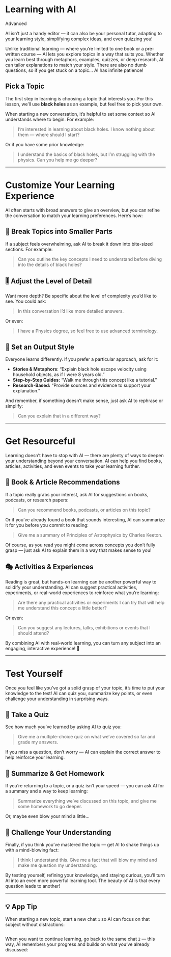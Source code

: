 # Learning with AI
<div class="tag"><span class="level-3">Advanced</span></div>

AI isn’t just a handy editor — it can also be your personal tutor, adapting to your learning style, simplifying complex ideas, and even quizzing you!

Unlike traditional learning — where you’re limited to one book or a pre-written course — AI lets you explore topics in a way that suits you. Whether you learn best through metaphors, examples, quizzes, or deep research, AI can tailor explanations to match your style. There are also no dumb questions, so if you get stuck on a topic... AI has infinite patience!

## Pick a Topic
The first step in learning is choosing a topic that interests you. For this lesson, we’ll use **black holes** as an example, but feel free to pick your own.

When starting a new conversation, it’s helpful to set some context so AI understands where to begin. For example:

> I’m interested in learning about black holes. I know nothing about them — where should I start?

Or if you have some prior knowledge:

> I understand the basics of black holes, but I’m struggling with the physics. Can you help me go deeper?

***

# Customize Your Learning Experience
AI often starts with broad answers to give an overview, but you can refine the conversation to match your learning preferences. Here’s how:

## 🎯 Break Topics into Smaller Parts 
If a subject feels overwhelming, ask AI to break it down into bite-sized sections. For example:

> Can you outline the key concepts I need to understand before diving into the details of black holes?

## 🎚️ Adjust the Level of Detail
Want more depth? Be specific about the level of complexity you’d like to see. You could ask:

> In this conversation I’d like more detailed answers.

Or even:

> I have a Physics degree, so feel free to use advanced terminology.

## 📝 Set an Output Style
Everyone learns differently. If you prefer a particular approach, ask for it:

- **Stories & Metaphors**: “Explain black hole escape velocity using household objects, as if I were 8 years old.”
- **Step-by-Step Guides:** “Walk me through this concept like a tutorial.”
- **Research-Based:** “Provide sources and evidence to support your explanation.”

And remember, if something doesn’t make sense, just ask AI to rephrase or simplify:

> Can you explain that in a different way?

***

# Get Resourceful
Learning doesn’t have to stop with AI — there are plenty of ways to deepen your understanding beyond your conversation. AI can help you find books, articles, activities, and even events to take your learning further.

## 📖 Book & Article Recommendations
If a topic really grabs your interest, ask AI for suggestions on books, podcasts, or research papers:

> Can you recommend books, podcasts, or articles on this topic?

Or if you’ve already found a book that sounds interesting, AI can summarize it for you before you commit to reading:

> Give me a summary of Principles of Astrophysics by Charles Keeton.

Of course, as you read you might come across concepts you don’t fully grasp — just ask AI to explain them in a way that makes sense to you!

## 🎭 Activities & Experiences
Reading is great, but hands-on learning can be another powerful way to solidify your understanding. AI can suggest practical activities, experiments, or real-world experiences to reinforce what you’re learning:

> Are there any practical activities or experiments I can try that will help me understand this concept a little better?

Or even:

> Can you suggest any lectures, talks, exhibitions or events that I should attend?

By combining AI with real-world learning, you can turn any subject into an engaging, interactive experience! 🚀

***

# Test Yourself
Once you feel like you’ve got a solid grasp of your topic, it’s time to put your knowledge to the test! AI can quiz you, summarize key points, or even challenge your understanding in surprising ways.

## 🎯 Take a Quiz
See how much you’ve learned by asking AI to quiz you:

> Give me a multiple-choice quiz on what we’ve covered so far and grade my answers.

If you miss a question, don’t worry — AI can explain the correct answer to help reinforce your learning.

## 📝 Summarize & Get Homework
If you’re returning to a topic, or a quiz isn’t your speed — you can ask AI for a summary and a way to keep learning:

> Summarize everything we’ve discussed on this topic, and give me some homework to go deeper.

Or, maybe even blow your mind a little...

## 🤯 Challenge Your Understanding
Finally, if you think you’ve mastered the topic — get AI to shake things up with a mind-blowing fact:

> I think I understand this. Give me a fact that will blow my mind and make me question my understanding.

By testing yourself, refining your knowledge, and staying curious, you’ll turn AI into an even more powerful learning tool. The beauty of AI is that every question leads to another!

***

## 💡 App Tip
When starting a new topic, start a new chat `1` so AI can focus on that subject without distractions:

<picture>
  <source srcset="./assets/images/return-to-chat-dark.png" media="(prefers-color-scheme:dark)">
  <img class="lazyload" data-src="./assets/images/return-to-chat.png" />
</picture>

When you want to continue learning, go back to the same chat `2` — this way, AI remembers your progress and builds on what you’ve already discussed:

<picture>
  <source srcset="./assets/images/learning-side-drawer-dark.png" media="(prefers-color-scheme:dark)">
  <img class="lazyload" data-src="./assets/images/learning-side-drawer.png" />
</picture>

<!-- Read time: 4 mins -->